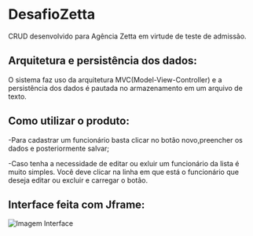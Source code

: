 # DesafioZetta
CRUD desenvolvido para Agência Zetta em virtude de teste de admissão.
## Arquitetura e persistência dos dados:
O sistema faz uso da arquitetura MVC(Model-View-Controller) e a persistência dos dados é pautada no armazenamento em um arquivo de texto.
## Como utilizar o produto:
-Para cadastrar um funcionário basta clicar no botão novo,preencher os dados e posteriormente salvar;

-Caso tenha a necessidade de editar ou exluir um funcionário da lista é muito simples. Você deve clicar na linha em que está o funcionário que deseja editar ou excluir e carregar o botão.

## Interface feita com Jframe:
![Imagem Interface]()

